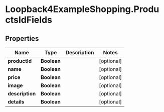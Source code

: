 # Loopback4ExampleShopping.ProductsIdFields

## Properties

Name | Type | Description | Notes
------------ | ------------- | ------------- | -------------
**productId** | **Boolean** |  | [optional] 
**name** | **Boolean** |  | [optional] 
**price** | **Boolean** |  | [optional] 
**image** | **Boolean** |  | [optional] 
**description** | **Boolean** |  | [optional] 
**details** | **Boolean** |  | [optional] 


